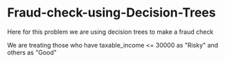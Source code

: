# Fraud-check-using-Decision-Trees

Here for this problem we are using decision trees to make a fraud check

We are treating those who have taxable_income <= 30000 as "Risky" and others as "Good"
